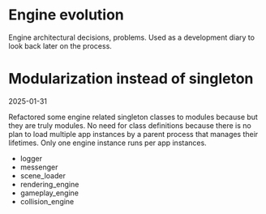 # Engine evolution

Engine architectural decisions, problems. Used as a development diary to look back later on the process.

# Modularization instead of singleton
2025-01-31

Refactored some engine related singleton classes to modules because but they are truly modules. No need for class definitions because there is no plan to load multiple app instances by a parent process that manages their lifetimes. Only one engine instance runs per app instances.
- logger
- messenger
- scene_loader
- rendering_engine
- gameplay_engine
- collision_engine

